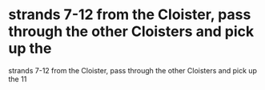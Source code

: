 # strands 7-12 from the Cloister, pass through the other Cloisters and pick  up  the

strands 7-12 from the Cloister, pass through the other Cloisters and pick  up  the
11